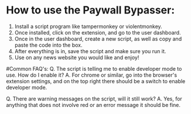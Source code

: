 # How to use the Paywall Bypasser:
 1. Install a script program like tampermonkey or violentmonkey.
 2. Once installed, click on the extension, and go to the user dashboard.
 3. Once in the user dashboard, create a new script, as well as copy and paste the code into the box.
 4. After everything is in, save the script and make sure you run it.
 5. Use on any news website you would like and enjoy!

#Common FAQ's:
Q. The script is telling me to enable developer mode to use. How do I enable it?
A. For chrome or similar, go into the browser's extension settings, and on the top right there should be a switch to enable developer mode.

Q. There are warning messages on the script, will it still work?
A. Yes, for anything that does not involve red or an error message it should be fine.

